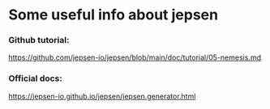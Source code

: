 # Some useful info about jepsen

### Github tutorial:
https://github.com/jepsen-io/jepsen/blob/main/doc/tutorial/05-nemesis.md

### Official docs: 
https://jepsen-io.github.io/jepsen/jepsen.generator.html